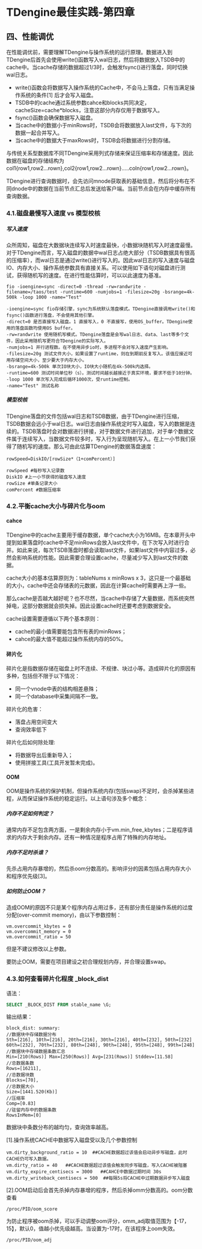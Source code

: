 # TDengine最佳实践-第四章



## 四、性能调优

<!--为方便区别，文中CACHE为操作系统内存缓存区，cache为TDengine内存缓冲区-->

在性能调优前，需要理解TDengine与操作系统的运行原理。数据进入到TDengine后首先会使用write()函数写入wal日志，然后将数据放入TSDB中的cache中。当cache存储的数据超过1/3时，会触发fsync()进行落盘，同时切换wal日志。

- write()函数会将数据写入操作系统的Cache中，不会马上落盘，只有当满足操作系统的条件[1] 后才会写入磁盘。
- TSDB中的cache通过系统参数cahce和blocks共同决定，cacheSize=cache*blocks，注意这部分内存仅用于数据写入。
- fsync()函数会确保数据写入磁盘。
- 当cache中的数据小于minRows时，TSDB会将数据放入last文件，与下次的数据一起合并写入。
- 当cache中的数据大于maxRows时，TSDB会将数据进行分割存储。

与传统关系型数据库不同TDengine采用列式存储来保证压缩率和存储速度。因此数据在磁盘的存储结构为col1{row1,row2...rown},col2{row1,row2...rown}.....coln{row1,row2...rown}。

TDengine进行查询数据时，会先访问mnode获取表的基础信息，然后将分布在不同dnode中的数据在当前节点汇总后发送给客户端。当前节点会在内存中缓存所有查询数据。

### 4.1.磁盘最慢写入速度 vs 模型校核

##### 写入速度

众所周知，磁盘在大数据块连续写入时速度最快，小数据块随机写入时速度最慢。对于TDengine而言，写入磁盘的数据中wal日志占绝大部分（TSDB数据具有很高的压缩率），而wal日志是通过write()进行写入的。因此wal日志的写入速度与磁盘IO、内存大小、操作系统参数具有直接关系。可以使用如下语句对磁盘进行测试，获得随机写的速度。在进行性能估算时，可以以此速度为基准。

```shell
fio -ioengine=sync -direct=0 -thread -rw=randwrite -filename=/taos/test -runtime=600 -numjobs=1 -filesize=20g -bsrange=4k-500k -loop 1000 -name="Test"
```

```shell
-ioengine=sync fio存储引擎，sync为系统默认落盘模式。TDengine直接调用write()和fsync()函数进行落盘，不会使用其他引擎。
-direct=0 是否直接写入磁盘。1 直接写入，0 不直接写，使用OS_buffer。TDengine使用的落盘函数均使用OS buffer。
-rw=randwrite 使用随机写模式。TDengine落盘是会写wal日志、data、last等多个文件，因此采用随机写更符合TDengine的实际写入。
-numjobs=1 并行进程数。在不使用异步io时，多进程不会对写入速度产生影响。
-filesize=20g 测试文件大小，如果设置了runtime，则在到期前反复写入。该值应接近可用存储空间大小，至少要大于内存大小。
-bsrange=4k-500k 单次IO块大小，IO块大小随机在4k-500k内选择。
-runtime=600 测试时间单位秒（s）。测试时间越长越接近于真实环境，要求不低于10分钟。
-loop 1000 单次写入完成后循环1000次，受runtime控制。
-name="Test" 测试名称
```

##### 模型校核

TDengine落盘的文件包括wal日志和TSDB数据，由于TDengine进行压缩，TSDB数据会远小于wal日志。wal日志由操作系统定时写入磁盘，写入的数据是连续的。TSDB落盘时会对数据进行拼接，对于数据文件进行追加，对于单个数据文件属于连续写入，当数据文件较多时，写入行为呈现随机写入。在上一小节我们获得了随机写的速度。那么可由此估算TDengine的数据落盘速度：

```shell
rowSpeed=DiskIO/[rowSize*（1+comPercent）]
```

```shell
rowSpeed #每秒写入记录数
DiskIO #上一小节获得的磁盘写入速度
rowSize #单条记录大小
comPercent #数据压缩率
```

<!--在数据落盘阶段，数据模型对写入速度影响不大。不论是单列还是多列模型，在落盘时都会进行压缩和拼接。列越长消耗的CPU越高。-->

<!--由于wal日志落盘会使用操作系统CACHE，因此CACHE大小会影响wal日志的写入速度。当操作系统保有足够的CACHE时，数据会直接写入内存，此时的写入速度接近内存的写入速度。而当CACHE不足时，数据的写入速度则会与磁盘写入速度持平。-->

### 4.2.平衡cache大小与碎片化与oom

#### cahce

TDengine中的cache主要用于缓存数据，单个cache大小为16MB。在本章开头中提到如果落盘时cache中不足minRows会放入last文件中，在下次写入时进行合并。如此来说，每次TSDB落盘时都会读取last文件，如果last文件中内容过多，必然会影响系统的性能。因此需要合理设置cache，尽量减少写入到last文件的数据。

cache大小的基本估算原则为：tableNums x minRows x 3，这只是一个最基础的大小，cache中还会存储表的元数据，因此在计算cache时需要再上浮一些。

那么cache是否越大越好呢？也不尽然，当cache中存储了大量数据，而系统突然掉电，这部分数据就会损失掉。因此设置cache时还要考虑到数据安全。

cache设置需要遵循以下两个基本原则：

- cache的最小值需要能包含所有表的minRows；
- cahce的最大值不能超过操作系统内存的50%。

#### 碎片化

碎片化是指数据存储在磁盘上时不连续、不规律、块过小等。造成碎片化的原因有多种，包括但不限于以下情况：

- 同一个vnode中表的结构相差悬殊；
- 同一个database中采集间隔不一致。

碎片化的危害：

- 落盘占用空间变大
- 查询效率低下

碎片化后如何除处理:

- 将数据导出后重新导入；
- 使用拼接工具(工具开发暂未完成)。

#### OOM

OOM是操作系统的保护机制，但操作系统内存(包括swap)不足时，会杀掉某些进程，从而保证操作系统的稳定运行。以上语句涉及多个概念：

##### 内存不足如何判定？

通常内存不足包含两方面，一是剩余内存小于vm.min_free_kbytes；二是程序请求的内存大于剩余内存。还有一种情况是程序占用了特殊的内存地址。

##### 内存不足时杀谁？

先杀占用内存暴增的，然后杀oom分数高的。影响评分的因素包括占用内存大小和程序优先级[3]。

##### 如何防止OOM？

造成OOM的原因不只是某个程序内存占用过多，还有部分责任是操作系统的过度分配(over-commit memory)，由以下参数控制：

```shell
vm.overcommit_kbytes = 0
vm.overcommit_memory = 0
vm.overcommit_ratio = 50
```

但是不建议修改以上参数。

要防止OOM，需要在项目建设之初合理规划内存，并合理设置swap。

### 4.3.如何查看碎片化程度 _block_dist

语法：

```sql
SELECT _BLOCK_DIST FROM stable_name \G;
```

输出结果：

```shell
block_dist: summary: 
//数据块中存储数据分布
5th=[216], 10th=[216], 20th=[216], 30th=[216], 40th=[232], 50th=[232] 60th=[232], 70th=[232], 80th=[248], 90th=[248], 95th=[248], 99th=[248]
//数据块中存储数据条数汇总
Min=[210(Rows)] Max=[250(Rows)] Avg=[231(Rows)] Stddev=[11.58]  
//总数据条数
Rows=[16211], 
//总数据块数
Blocks=[70], 
//总数据大小
Size=[1441.520(Kb)] 
//压缩率
Comp=[0.83] 
//驻留内存中的数据条数
RowsInMem=[0] 
```

数据块中条数分布的越均匀，查询效率越高。



[1].操作系统CACHE中数据写入磁盘受以及几个参数控制

```shell
vm.dirty_background_ratio = 10  ##CACHE数据超过该值会启动异步写磁盘，此时CACHE仍可写入数据。
vm.dirty_ratio = 40   ##CACHE数据超过该值会触发同步写磁盘，写入CACHE被阻塞
vm.dirty_expire_centisecs = 3000   ##CAHCE中数据过期时间 30s
vm.dirty_writeback_centisecs = 500  ##每隔5s将CACHE中过期数据异步写入磁盘
```

[2].OOM启动后会首先杀掉内存暴增的程序，然后杀掉omm分数高的。oom分数查看

```shell
/proc/PID/oom_score
```

为防止程序被oom杀掉，可以手动调整oom评分，omm_adj取值范围为【-17，15】，默认0，值越小优先级越高。当设置为-17时，在该程序上oom失效。

```shell
/proc/PID/oom_adj
```



